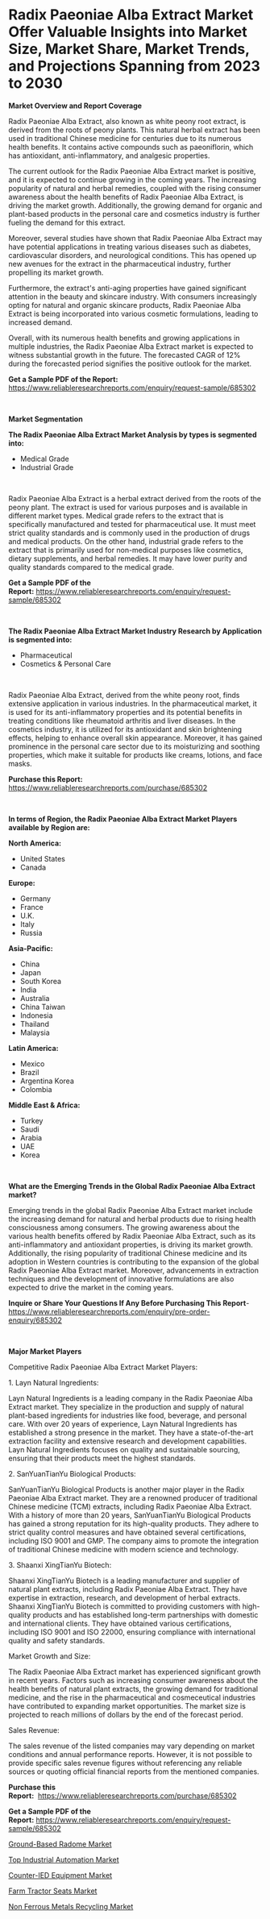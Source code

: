 <p><h1>Radix Paeoniae Alba Extract Market Offer Valuable Insights into Market Size, Market Share, Market Trends, and Projections Spanning from 2023 to 2030</h1></p><p><strong>Market Overview and Report Coverage</strong></p>
<p><p>Radix Paeoniae Alba Extract, also known as white peony root extract, is derived from the roots of peony plants. This natural herbal extract has been used in traditional Chinese medicine for centuries due to its numerous health benefits. It contains active compounds such as paeoniflorin, which has antioxidant, anti-inflammatory, and analgesic properties.</p><p>The current outlook for the Radix Paeoniae Alba Extract market is positive, and it is expected to continue growing in the coming years. The increasing popularity of natural and herbal remedies, coupled with the rising consumer awareness about the health benefits of Radix Paeoniae Alba Extract, is driving the market growth. Additionally, the growing demand for organic and plant-based products in the personal care and cosmetics industry is further fueling the demand for this extract.</p><p>Moreover, several studies have shown that Radix Paeoniae Alba Extract may have potential applications in treating various diseases such as diabetes, cardiovascular disorders, and neurological conditions. This has opened up new avenues for the extract in the pharmaceutical industry, further propelling its market growth.</p><p>Furthermore, the extract's anti-aging properties have gained significant attention in the beauty and skincare industry. With consumers increasingly opting for natural and organic skincare products, Radix Paeoniae Alba Extract is being incorporated into various cosmetic formulations, leading to increased demand.</p><p>Overall, with its numerous health benefits and growing applications in multiple industries, the Radix Paeoniae Alba Extract market is expected to witness substantial growth in the future. The forecasted CAGR of 12% during the forecasted period signifies the positive outlook for the market.</p></p>
<p><strong>Get a Sample PDF of the Report:</strong> <a href="https://www.reliableresearchreports.com/enquiry/request-sample/685302">https://www.reliableresearchreports.com/enquiry/request-sample/685302</a></p>
<p>&nbsp;</p>
<p><strong>Market Segmentation</strong></p>
<p><strong>The Radix Paeoniae Alba Extract Market Analysis by types is segmented into:</strong></p>
<p><ul><li>Medical Grade</li><li>Industrial Grade</li></ul></p>
<p>&nbsp;</p>
<p><p>Radix Paeoniae Alba Extract is a herbal extract derived from the roots of the peony plant. The extract is used for various purposes and is available in different market types. Medical grade refers to the extract that is specifically manufactured and tested for pharmaceutical use. It must meet strict quality standards and is commonly used in the production of drugs and medical products. On the other hand, industrial grade refers to the extract that is primarily used for non-medical purposes like cosmetics, dietary supplements, and herbal remedies. It may have lower purity and quality standards compared to the medical grade.</p></p>
<p><strong>Get a Sample PDF of the Report:</strong>&nbsp;<a href="https://www.reliableresearchreports.com/enquiry/request-sample/685302">https://www.reliableresearchreports.com/enquiry/request-sample/685302</a></p>
<p>&nbsp;</p>
<p><strong>The Radix Paeoniae Alba Extract Market Industry Research by Application is segmented into:</strong></p>
<p><ul><li>Pharmaceutical</li><li>Cosmetics & Personal Care</li></ul></p>
<p>&nbsp;</p>
<p><p>Radix Paeoniae Alba Extract, derived from the white peony root, finds extensive application in various industries. In the pharmaceutical market, it is used for its anti-inflammatory properties and its potential benefits in treating conditions like rheumatoid arthritis and liver diseases. In the cosmetics industry, it is utilized for its antioxidant and skin brightening effects, helping to enhance overall skin appearance. Moreover, it has gained prominence in the personal care sector due to its moisturizing and soothing properties, which make it suitable for products like creams, lotions, and face masks.</p></p>
<p><strong>Purchase this Report:</strong>&nbsp; <a href="https://www.reliableresearchreports.com/purchase/685302">https://www.reliableresearchreports.com/purchase/685302</a></p>
<p>&nbsp;</p>
<p><strong>In terms of Region, the Radix Paeoniae Alba Extract Market Players available by Region are:</strong></p>
<p>
    <p> <strong> North America: </strong>
        <ul>
            <li>United States</li>
            <li>Canada</li>
        </ul>
        </p> 
    <p> <strong> Europe: </strong>
        <ul>
            <li>Germany</li>
            <li>France</li>
            <li>U.K.</li>
            <li>Italy</li>
            <li>Russia</li>
        </ul>
        </p> 
    <p> <strong> Asia-Pacific: </strong>
        <ul>
            <li>China</li>
            <li>Japan</li>
            <li>South Korea</li>
            <li>India</li>
            <li>Australia</li>
            <li>China Taiwan</li>
            <li>Indonesia</li>
            <li>Thailand</li>
            <li>Malaysia</li>
        </ul>
        </p> 
    <p> <strong> Latin America: </strong>
        <ul>
            <li>Mexico</li>
            <li>Brazil</li>
            <li>Argentina Korea</li>
            <li>Colombia</li>
        </ul>
        </p> 
    <p> <strong> Middle East & Africa: </strong>
        <ul>
            <li>Turkey</li>
            <li>Saudi</li>
            <li>Arabia</li>
            <li>UAE</li>
            <li>Korea</li>
        </ul>
    </p>
    </p>
<p>&nbsp;</p>
<p><strong>What are the Emerging Trends in the Global Radix Paeoniae Alba Extract market?</strong></p>
<p><p>Emerging trends in the global Radix Paeoniae Alba Extract market include the increasing demand for natural and herbal products due to rising health consciousness among consumers. The growing awareness about the various health benefits offered by Radix Paeoniae Alba Extract, such as its anti-inflammatory and antioxidant properties, is driving its market growth. Additionally, the rising popularity of traditional Chinese medicine and its adoption in Western countries is contributing to the expansion of the global Radix Paeoniae Alba Extract market. Moreover, advancements in extraction techniques and the development of innovative formulations are also expected to drive the market in the coming years.</p></p>
<p><strong>Inquire or Share Your Questions If Any Before Purchasing This Report</strong>- <a href="https://www.reliableresearchreports.com/enquiry/pre-order-enquiry/685302">https://www.reliableresearchreports.com/enquiry/pre-order-enquiry/685302</a></p>
<p>&nbsp;</p>
<p><strong>Major Market Players</strong></p>
<p><p>Competitive Radix Paeoniae Alba Extract Market Players:</p><p>1. Layn Natural Ingredients:</p><p>Layn Natural Ingredients is a leading company in the Radix Paeoniae Alba Extract market. They specialize in the production and supply of natural plant-based ingredients for industries like food, beverage, and personal care. With over 20 years of experience, Layn Natural Ingredients has established a strong presence in the market. They have a state-of-the-art extraction facility and extensive research and development capabilities. Layn Natural Ingredients focuses on quality and sustainable sourcing, ensuring that their products meet the highest standards.</p><p>2. SanYuanTianYu Biological Products:</p><p>SanYuanTianYu Biological Products is another major player in the Radix Paeoniae Alba Extract market. They are a renowned producer of traditional Chinese medicine (TCM) extracts, including Radix Paeoniae Alba Extract. With a history of more than 20 years, SanYuanTianYu Biological Products has gained a strong reputation for its high-quality products. They adhere to strict quality control measures and have obtained several certifications, including ISO 9001 and GMP. The company aims to promote the integration of traditional Chinese medicine with modern science and technology.</p><p>3. Shaanxi XingTianYu Biotech:</p><p>Shaanxi XingTianYu Biotech is a leading manufacturer and supplier of natural plant extracts, including Radix Paeoniae Alba Extract. They have expertise in extraction, research, and development of herbal extracts. Shaanxi XingTianYu Biotech is committed to providing customers with high-quality products and has established long-term partnerships with domestic and international clients. They have obtained various certifications, including ISO 9001 and ISO 22000, ensuring compliance with international quality and safety standards.</p><p>Market Growth and Size:</p><p>The Radix Paeoniae Alba Extract market has experienced significant growth in recent years. Factors such as increasing consumer awareness about the health benefits of natural plant extracts, the growing demand for traditional medicine, and the rise in the pharmaceutical and cosmeceutical industries have contributed to expanding market opportunities. The market size is projected to reach millions of dollars by the end of the forecast period.</p><p>Sales Revenue:</p><p>The sales revenue of the listed companies may vary depending on market conditions and annual performance reports. However, it is not possible to provide specific sales revenue figures without referencing any reliable sources or quoting official financial reports from the mentioned companies.</p></p>
<p><strong>Purchase this Report:</strong>&nbsp;&nbsp;<a href="https://www.reliableresearchreports.com/purchase/685302">https://www.reliableresearchreports.com/purchase/685302</a></p>
<p></p>
<p><strong>Get a Sample PDF of the Report:</strong>&nbsp;<a href="https://www.reliableresearchreports.com/enquiry/request-sample/685302">https://www.reliableresearchreports.com/enquiry/request-sample/685302</a></p>
<p><p><a href="https://www.linkedin.com/pulse/ground-based-radome-market-research-report-unlocks-analysis-f4ltc/">Ground-Based Radome Market</a></p><p><a href="https://www.linkedin.com/pulse/top-industrial-automation-market-research-report-unlocks/">Top Industrial Automation Market</a></p><p><a href="https://www.linkedin.com/pulse/counter-ied-equipment-market-insights-players-forecast-till-silqc/">Counter-IED Equipment Market</a></p><p><a href="https://medium.com/@nicosmitham/farm-tractor-seats-market-exploring-market-share-market-trends-and-future-growth-f2eabefd4b14">Farm Tractor Seats Market</a></p><p><a href="https://medium.com/@jasperkuhic2023/non-ferrous-metals-recycling-market-size-reveals-the-best-marketing-channels-in-global-industry-69c88e544476">Non Ferrous Metals Recycling Market</a></p></p>